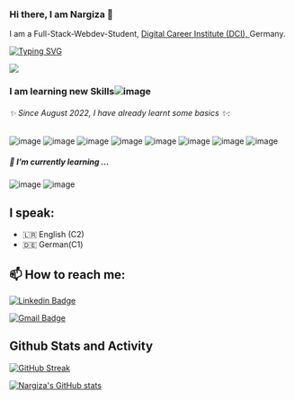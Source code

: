 ### Hi there, I am Nargiza  👋
I am a Full-Stack-Webdev-Student, [ Digital Career Institute (DCI), ](https://digitalcareerinstitute.org/) Germany.

<!-- link for this crazy Typing-Shit: https://readme-typing-svg.demolab.com/demo/-->
<a href="https://git.io/typing-svg"><img src="https://readme-typing-svg.demolab.com?font=Itim&weight=700&size=25&pause=1000&color=7353BD&width=435&lines=I+am+happy+to+see+you+here!; Ich+bin+froh, Sie+zu+sehen!" alt="Typing SVG" /></a>


<div style={{backgroundColor: "yellow", border: "solid 2px orange", borderRadius:"25%"}}>
        <!-- Cat walking GIF from: http://www.anniemation.com/clip_art/graphics.html -->
        <img id="cat" src="https://www.kasandbox.org/programming-images/misc/cat-walk.gif">
</div>

### I am learning new Skills![image](https://user-images.githubusercontent.com/110910761/229487910-45658ef7-e469-4bc0-b6f0-ef3902b871a7.png)

###### ✨ Since August 2022, I have already learnt some basics ✨: 
![image](https://user-images.githubusercontent.com/110910761/229488657-c07dc074-e282-4975-ba72-22dfd098bf3d.png)
![image](https://user-images.githubusercontent.com/110910761/229488689-4629002a-ae97-4418-825b-e6dcd1a49842.png)
![image](https://user-images.githubusercontent.com/110910761/229488728-302196ca-e82c-4191-9014-9b13320a4483.png)
![image](https://user-images.githubusercontent.com/110910761/229488751-094c27f9-0924-48d8-95ac-d761de4eddbb.png)
![image](https://user-images.githubusercontent.com/110910761/229488776-4c7a3f07-7b75-4309-bfb3-b6ef3b9dfeb5.png)
![image](https://user-images.githubusercontent.com/110910761/229488893-30978de9-f068-42fc-a408-040c555c87e8.png)
![image](https://user-images.githubusercontent.com/110910761/229488929-4b80e2be-7d93-4080-8be7-0e617c34a20c.png)
![image](https://user-images.githubusercontent.com/110910761/229488956-31dcf961-49b1-4949-a048-bd80b8b6851c.png)

##### 🌱 I’m currently learning ...

![image](https://user-images.githubusercontent.com/110910761/229489259-80064e68-0316-4e66-b971-9c1b471b17ca.png)
![image](https://user-images.githubusercontent.com/110910761/229489279-fdb2183b-21e3-45df-b32f-d7fc10bfe8ae.png)


## I speak: 

 - 🇱🇷 English (C2)
 - 🇩🇪 German(C1)

## 📫 How to reach me: 
 [![Linkedin Badge](https://img.shields.io/badge/-NargizaN-blue?style=flat-square&logo=Linkedin&logoColor=white&link=https://www.linkedin.com/in/nargiza-nizamedinkhodjayeva-85267122/)](https://www.linkedin.com/in/nargiza-nizamedinkhodjayeva-85267122/)

 [![Gmail Badge](https://img.shields.io/badge/-nargiza.nf2020@gmail.com-c14438?style=flat-square&logo=Gmail&logoColor=white&link=mailto:nargiza.nf2020@gmail.com)](mailto:nargiza.nf2020@gmail.com) 

## Github Stats and Activity
[![GitHub Streak](https://streak-stats.demolab.com?user=NargizaNar&theme=vue-dark&border_radius=10.6)](https://git.io/streak-stats)

[![Nargiza's GitHub stats](https://github-readme-stats.vercel.app/api?username=NargizaNar&theme=vue-dark&show_icons=true)](https://github.com/NargizaNar/github-readme-stats)
<!--
**NargizaNar/NargizaNar** is a ✨ _special_ ✨ repository because its `README.md` (this file) appears on your GitHub profile.

Here are some ideas to get you started:

- 🔭 I’m currently working on ...
- 🌱 I’m currently learning ...
- 👯 I’m looking to collaborate on ...
- 🤔 I’m looking for help with ...
- 💬 Ask me about ...
- 📫 How to reach me: ...
- 😄 Pronouns: ...
- ⚡ Fun fact: ...
-->
